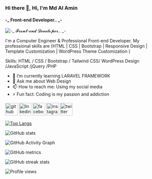 ### Hi there 👋, Hi, I'm Md Al Amin
#### -_  Front-end Developer.. _-
![-_ 𝓕𝓻𝓸𝓷𝓽-𝓮𝓷𝓭 𝓓𝓮𝓿𝓮𝓵𝓸𝓹𝓮𝓻.. _-](https://media.licdn.com/dms/image/D5616AQGJTJslmeH4qg/profile-displaybackgroundimage-shrink_350_1400/0/1681888301521?e=1687392000&v=beta&t=Je2nt61IRXu3URA2mLSYIhliN1Kp5eK8Pz1-jP6Z_lY)

I'm a Computer Engineer & Professional Front-end Developer.
My professional skills are (HTML | CSS | Bootstrap | Responsive Design | Template Customization | WordPress Theme Customization )

Skills: HTML  / CSS / Bootstrap / Tailwind CSS/ WordPress Design /JavaScript /jQuery /PHP

- 🌱 I’m currently learning LARAVEL FRAMEWORK 
- 💬 Ask me about Web Design 
- 📫 How to reach me: Using my social media 
- ⚡ Fun fact: Coding is my passion and addiction 


[<img src='https://cdn.jsdelivr.net/npm/simple-icons@3.0.1/icons/github.svg' alt='github' height='40'>](https://github.com/https://github.com/asalaminbd)  [<img src='https://cdn.jsdelivr.net/npm/simple-icons@3.0.1/icons/linkedin.svg' alt='linkedin' height='40'>](https://www.linkedin.com/in/https://www.linkedin.com/in/alamin138849//)  [<img src='https://cdn.jsdelivr.net/npm/simple-icons@3.0.1/icons/facebook.svg' alt='facebook' height='40'>](https://www.facebook.com/https://web.facebook.com/alamin138849)  [<img src='https://cdn.jsdelivr.net/npm/simple-icons@3.0.1/icons/instagram.svg' alt='instagram' height='40'>](https://www.instagram.com/https://www.instagram.com/alamin_s26//)  [<img src='https://cdn.jsdelivr.net/npm/simple-icons@3.0.1/icons/twitter.svg' alt='twitter' height='40'>](https://twitter.com/https://twitter.com/asalamin_)  

[![Top Langs](https://github-readme-stats.vercel.app/api/top-langs/?username=https://github.com/asalaminbd)](https://github.com/anuraghazra/github-readme-stats)

![GitHub stats](https://github-readme-stats.vercel.app/api?username=https://github.com/asalaminbd&show_icons=true)  

![GitHub Activity Graph](https://activity-graph.herokuapp.com/graph?username=https://github.com/asalaminbd)  

![GitHub metrics](https://metrics.lecoq.io/https://github.com/asalaminbd)  

![GitHub streak stats](https://streak-stats.demolab.com/?user=https://github.com/asalaminbd)  

![Profile views](https://gpvc.arturio.dev/https://github.com/asalaminbd)  

